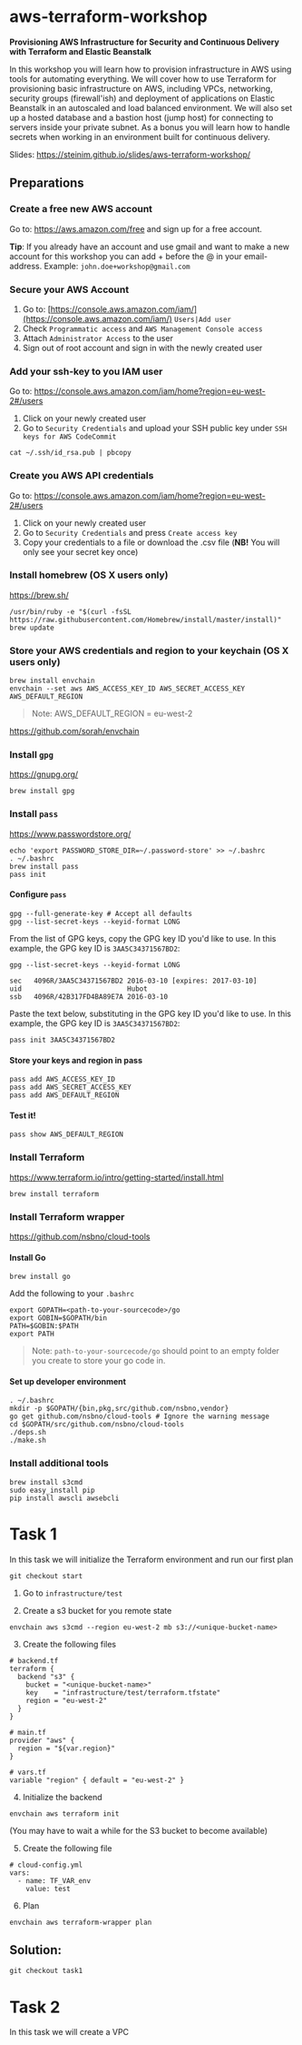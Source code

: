 # aws-terraform-workshop

**Provisioning AWS Infrastructure for Security and Continuous Delivery with Terraform and Elastic Beanstalk**

In this workshop you will learn how to provision infrastructure in AWS using tools for automating everything. We will cover how to use Terraform for provisioning basic infrastructure on AWS, including VPCs, networking, security groups (firewall'ish) and deployment of applications on Elastic Beanstalk in an autoscaled and load balanced environment. We will also set up a hosted database and a bastion host (jump host) for connecting to servers inside your private subnet. As a bonus you will learn how to handle secrets when working in an environment built for continuous delivery.

Slides: https://steinim.github.io/slides/aws-terraform-workshop/

## Preparations

### Create a free new AWS account

Go to: https://aws.amazon.com/free and sign up for a free account.

**Tip**: If you already have an account and use gmail and want to make a new account for this workshop you can add +<something> before the @ in your email-address. Example: `john.doe+workshop@gmail.com`

### Secure your AWS Account

1. Go to: [https://console.aws.amazon.com/iam/](https://console.aws.amazon.com/iam/) `Users|Add user`
2. Check `Programmatic access` and `AWS Management Console access`
3. Attach `Administrator Access` to the user
4. Sign out of root account and sign in with the newly created user

### Add your ssh-key to you IAM user

Go to: https://console.aws.amazon.com/iam/home?region=eu-west-2#/users

1. Click on your newly created user
2. Go to `Security Credentials` and upload your SSH public key under `SSH keys for AWS CodeCommit`
```
cat ~/.ssh/id_rsa.pub | pbcopy
``` 

### Create you AWS API credentials

Go to: https://console.aws.amazon.com/iam/home?region=eu-west-2#/users

1. Click on your newly created user
2. Go to `Security Credentials` and press `Create access key`
3. Copy your credentials to a file or download the .csv file (**NB!** You will only see your secret key once)

### Install homebrew (OS X users only)
https://brew.sh/
```
/usr/bin/ruby -e "$(curl -fsSL https://raw.githubusercontent.com/Homebrew/install/master/install)"
brew update
```

### Store your AWS credentials and region to your keychain (OS X users only)
```
brew install envchain
envchain --set aws AWS_ACCESS_KEY_ID AWS_SECRET_ACCESS_KEY AWS_DEFAULT_REGION
```

> Note: AWS_DEFAULT_REGION = eu-west-2

https://github.com/sorah/envchain

### Install `gpg`
https://gnupg.org/

```
brew install gpg
```

### Install `pass`
https://www.passwordstore.org/

```
echo 'export PASSWORD_STORE_DIR=~/.password-store' >> ~/.bashrc
. ~/.bashrc
brew install pass
pass init
```

#### Configure `pass`
```
gpg --full-generate-key # Accept all defaults
gpg --list-secret-keys --keyid-format LONG
```

From the list of GPG keys, copy the GPG key ID you'd like to use. In this example, the GPG key ID is `3AA5C34371567BD2`:
```
gpg --list-secret-keys --keyid-format LONG

sec   4096R/3AA5C34371567BD2 2016-03-10 [expires: 2017-03-10]
uid                          Hubot
ssb   4096R/42B317FD4BA89E7A 2016-03-10
```

Paste the text below, substituting in the GPG key ID you'd like to use. In this example, the GPG key ID is `3AA5C34371567BD2`:
```
pass init 3AA5C34371567BD2
```

#### Store your keys and region in pass
```
pass add AWS_ACCESS_KEY_ID
pass add AWS_SECRET_ACCESS_KEY
pass add AWS_DEFAULT_REGION
```

#### Test it!
```
pass show AWS_DEFAULT_REGION
```

### Install Terraform
https://www.terraform.io/intro/getting-started/install.html

```
brew install terraform
```

### Install Terraform wrapper
https://github.com/nsbno/cloud-tools

#### Install Go
```
brew install go
```

Add the following to your `.bashrc`

```
export GOPATH=<path-to-your-sourcecode>/go
export GOBIN=$GOPATH/bin
PATH=$GOBIN:$PATH
export PATH
```

> Note: `path-to-your-sourcecode/go` should point to an empty folder you create to store your go code in.

#### Set up developer environment

```
. ~/.bashrc
mkdir -p $GOPATH/{bin,pkg,src/github.com/nsbno,vendor}
go get github.com/nsbno/cloud-tools # Ignore the warning message
cd $GOPATH/src/github.com/nsbno/cloud-tools
./deps.sh
./make.sh
```

### Install additional tools

```
brew install s3cmd
sudo easy_install pip
pip install awscli awsebcli
```

# Task 1
In this task we will initialize the Terraform environment and run our first plan

```
git checkout start
```

1. Go to `infrastructure/test`

2. Create a s3 bucket for you remote state
```
envchain aws s3cmd --region eu-west-2 mb s3://<unique-bucket-name>
```

3. Create the following files
```
# backend.tf
terraform {
  backend "s3" {
    bucket = "<unique-bucket-name>"
    key    = "infrastructure/test/terraform.tfstate"
    region = "eu-west-2"
  }
}
```

```
# main.tf
provider "aws" {
  region = "${var.region}"
}
```

```
# vars.tf
variable "region" { default = "eu-west-2" }
```

4. Initialize the backend
```
envchain aws terraform init
```

(You may have to wait a while for the S3 bucket to become available)

5. Create the following file
```
# cloud-config.yml
vars:
  - name: TF_VAR_env
    value: test
```

6. Plan
```
envchain aws terraform-wrapper plan
```

## Solution:

```
git checkout task1
```

# Task 2
In this task we will create a VPC


